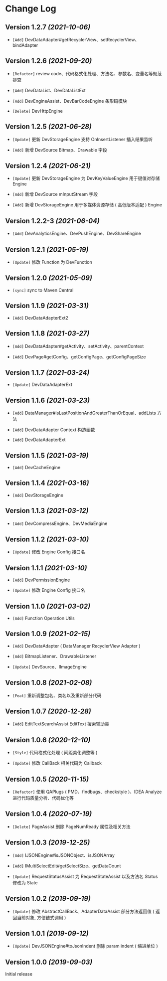 Change Log
==========

Version 1.2.7 *(2021-10-06)*
----------------------------

* `[Add]` DevDataAdapter#getRecyclerView、setRecyclerView、bindAdapter

Version 1.2.6 *(2021-09-20)*
----------------------------

* `[Refactor]` review code、代码格式化处理、方法名、参数名、变量名等规范排查

* `[Add]` DevDataList、DevDataListExt

* `[Add]` DevEngineAssist、DevBarCodeEngine 条形码模块

* `[Delete]` DevHttpEngine

Version 1.2.5 *(2021-06-28)*
----------------------------

* `[Update]` 更新 DevStorageEngine 支持 OnInsertListener 插入结果监听

* `[Add]` 新增 DevSource Bitmap、Drawable 字段

Version 1.2.4 *(2021-06-21)*
----------------------------

* `[Update]` 更新 DevStorageEngine 为 DevKeyValueEngine 用于键值对存储 Engine

* `[Add]` 新增 DevSource mInputStream 字段

* `[Add]` 新增 DevStorageEngine 用于多媒体资源存储 ( 高低版本适配 ) Engine

Version 1.2.2-3 *(2021-06-04)*
----------------------------

* `[Add]` DevAnalyticsEngine、DevPushEngine、DevShareEngine

Version 1.2.1 *(2021-05-19)*
----------------------------

* `[Update]` 修改 Function 为 DevFunction

Version 1.2.0 *(2021-05-09)*
----------------------------

* `[sync]` sync to Maven Central

Version 1.1.9 *(2021-03-31)*
----------------------------

* `[Add]` DevDataAdapterExt2

Version 1.1.8 *(2021-03-27)*
----------------------------

* `[Add]` DevDataAdapter#getActivity、setActivity、parentContext

* `[Add]` DevPage#getConfig、getConfigPage、getConfigPageSize

Version 1.1.7 *(2021-03-24)*
----------------------------

* `[Update]` DevDataAdapterExt

Version 1.1.6 *(2021-03-23)*
----------------------------

* `[Add]` DataManager#isLastPositionAndGreaterThanOrEqual、addLists 方法

* `[Add]` DevDataAdapter Context 构造函数

* `[Add]` DevDataAdapterExt

Version 1.1.5 *(2021-03-19)*
----------------------------

* `[Add]` DevCacheEngine

Version 1.1.4 *(2021-03-16)*
----------------------------

* `[Add]` DevStorageEngine

Version 1.1.3 *(2021-03-12)*
----------------------------

* `[Add]` DevCompressEngine、DevMediaEngine

Version 1.1.2 *(2021-03-10)*
----------------------------

* `[Update]` 修改 Engine Config 接口名

Version 1.1.1 *(2021-03-10)*
----------------------------

* `[Add]` DevPermissionEngine

* `[Update]` 修改 Engine Config 接口名

Version 1.1.0 *(2021-03-02)*
----------------------------

* `[Add]` Function Operation Utils

Version 1.0.9 *(2021-02-15)*
----------------------------

* `[Add]` DevDataAdapter ( DataManager RecyclerView Adapter )

* `[Add]` BitmapListener、DrawableListener

* `[Update]` DevSource、IImageEngine

Version 1.0.8 *(2021-02-08)*
----------------------------

* `[Feat]` 重新调整包名、类名以及重新部分代码

Version 1.0.7 *(2020-12-28)*
----------------------------

* `[Add]` EditTextSearchAssist EditText 搜索辅助类

Version 1.0.6 *(2020-12-10)*
----------------------------

* `[Style]` 代码格式化处理 ( 间距美化调整等 )

* `[Update]` 修改 CallBack 相关代码为 Callback

Version 1.0.5 *(2020-11-15)*
----------------------------

* `[Refactor]` 使用 QAPlugs ( PMD、findbugs、checkstyle )、IDEA Analyze 进行代码质量分析、代码优化等

Version 1.0.4 *(2020-07-19)*
----------------------------
 
 * `[Delete]` PageAssist 删除 PageNumReady 属性及相关方法

Version 1.0.3 *(2019-12-25)*
----------------------------
 
 * `[Add]` IJSONEngine#isJSONObject、isJSONArray
 
 * `[Add]` IMultiSelectEdit#getSelectSize、getDataCount
 
 * `[Update]` RequestStatusAssist 为 RequestStateAssist 以及方法名 Status 修改为 State

Version 1.0.2 *(2019-09-19)*
----------------------------
 
 * `[Update]` 修改 AbstractCallBack、AdapterDataAssist 部分方法返回值 ( 返回当前对象, 方便链式调用 )

Version 1.0.1 *(2019-09-12)*
----------------------------
 
 * `[Update]` DevJSONEngine#toJsonIndent 删除 param indent ( 缩进单位 )

Version 1.0.0 *(2019-09-03)*
----------------------------

 Initial release
